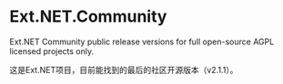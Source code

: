 # Ext.NET.Community
Ext.NET Community public release versions for full open-source AGPL licensed projects only.

这是Ext.NET项目，目前能找到的最后的社区开源版本（v2.1.1）。
